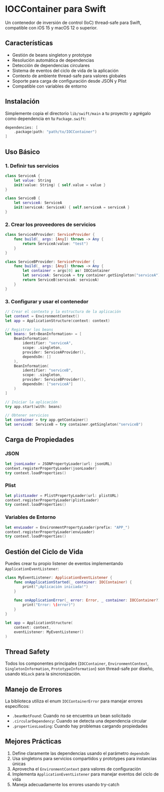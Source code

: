 # IOCContainer para Swift

Un contenedor de inversión de control (IoC) thread-safe para Swift, compatible con iOS 15 y macOS 12 o superior.

## Características

- Gestión de beans singleton y prototype
- Resolución automática de dependencias
- Detección de dependencias circulares
- Sistema de eventos del ciclo de vida de la aplicación
- Contexto de ambiente thread-safe para valores globales
- Soporte para carga de configuración desde JSON y Plist
- Compatible con variables de entorno

## Instalación

Simplemente copia el directorio `lib/swift/main` a tu proyecto y agrégalo como dependencia en tu `Package.swift`:

```swift
dependencies: [
    .package(path: "path/to/IOCContainer")
]
```

## Uso Básico

### 1. Definir tus servicios

```swift
class ServiceA {
    let value: String
    init(value: String) { self.value = value }
}

class ServiceB {
    let serviceA: ServiceA
    init(serviceA: ServiceA) { self.serviceA = serviceA }
}
```

### 2. Crear los proveedores de servicios

```swift
class ServiceAProvider: ServiceProvider {
    func build(_ args: [Any]) throws -> Any {
        return ServiceA(value: "test")
    }
}

class ServiceBProvider: ServiceProvider {
    func build(_ args: [Any]) throws -> Any {
        let container = args[0] as! IOCContainer
        let serviceA: ServiceA = try container.getSingleton("serviceA")
        return ServiceB(serviceA: serviceA)
    }
}
```

### 3. Configurar y usar el contenedor

```swift
// Crear el contexto y la estructura de la aplicación
let context = EnvironmentContext()
let app = ApplicationStructure(context: context)

// Registrar los beans
let beans: Set<BeanInformation> = [
    BeanInformation(
        identifier: "serviceA",
        scope: .singleton,
        provider: ServiceAProvider(),
        dependsOn: []
    ),
    BeanInformation(
        identifier: "serviceB",
        scope: .singleton,
        provider: ServiceBProvider(),
        dependsOn: ["serviceA"]
    )
]

// Iniciar la aplicación
try app.start(with: beans)

// Obtener servicios
let container = try app.getContainer()
let serviceB: ServiceB = try container.getSingleton("serviceB")
```

## Carga de Propiedades

### JSON

```swift
let jsonLoader = JSONPropertyLoader(url: jsonURL)
context.registerPropertyLoader(jsonLoader)
try context.loadProperties()
```

### Plist

```swift
let plistLoader = PlistPropertyLoader(url: plistURL)
context.registerPropertyLoader(plistLoader)
try context.loadProperties()
```

### Variables de Entorno

```swift
let envLoader = EnvironmentPropertyLoader(prefix: "APP_")
context.registerPropertyLoader(envLoader)
try context.loadProperties()
```

## Gestión del Ciclo de Vida

Puedes crear tu propio listener de eventos implementando `ApplicationEventListener`:

```swift
class MyEventListener: ApplicationEventListener {
    func onApplicationStarted(_ container: IOCContainer) {
        print("¡Aplicación iniciada!")
    }
    
    func onApplicationError(_ error: Error, _ container: IOCContainer?) {
        print("Error: \(error)")
    }
}

let app = ApplicationStructure(
    context: context,
    eventListener: MyEventListener()
)
```

## Thread Safety

Todos los componentes principales (`IOCContainer`, `EnvironmentContext`, `SingletonInformation`, `PrototypeInformation`) son thread-safe por diseño, usando `NSLock` para la sincronización.

## Manejo de Errores

La biblioteca utiliza el enum `IOCContainerError` para manejar errores específicos:

- `.beanNotFound`: Cuando no se encuentra un bean solicitado
- `.circularDependency`: Cuando se detecta una dependencia circular
- `.propertiesLoading`: Cuando hay problemas cargando propiedades

## Mejores Prácticas

1. Define claramente las dependencias usando el parámetro `dependsOn`
2. Usa singletons para servicios compartidos y prototypes para instancias únicas
3. Aprovecha el `EnvironmentContext` para valores de configuración
4. Implementa `ApplicationEventListener` para manejar eventos del ciclo de vida
5. Maneja adecuadamente los errores usando try-catch
